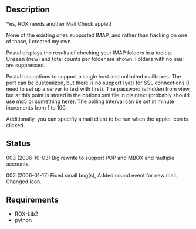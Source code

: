 ## Description ##

Yes, ROX needs another Mail Check applet!

None of the existing ones supported IMAP, and rather than hacking on one of those, I created my own.

Postal displays the results of checking your IMAP folders in a tooltip. Unseen (new) and total counts per folder are shown. Folders with no mail are suppressed.

Postal has options to support a single host and unlimited mailboxes. The port can be customized, but there is no support (yet) for SSL connections (I need to set up a server to test with first). The password is hidden from view, but at this point is stored in the options.xml file in plaintext (probably should use md5 or something here). The polling interval can be set in minute increments from 1 to 100.

Additionally, you can specifiy a mail client to be run when the applet icon is clicked.

## Status ##

003 (2006-10-03) Big rewrite to support POP and MBOX and multiple accounts.

002 (2006-01-17) Fixed small bug(s), Added sound event for new mail. Changed Icon.

## Requirements ##

  * ROX-Lib2
  * python